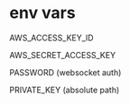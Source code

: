 # env vars


AWS_ACCESS_KEY_ID

AWS_SECRET_ACCESS_KEY

PASSWORD (websocket auth)

PRIVATE_KEY (absolute path)
